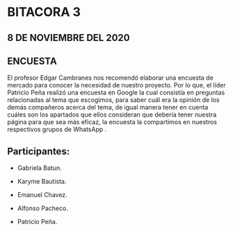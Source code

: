 # BITACORA 3

## 8 DE NOVIEMBRE DEL 2020

## ENCUESTA

El profesor Edgar Cambranes nos recomendó elaborar una encuesta de mercado para conocer la necesidad de nuestro proyecto.
Por lo que, el líder Patricio Peña realizó una encuesta en Google la cual consistía en preguntas relacionadas al tema que escogimos,
para saber cuál era la opinión de los demás compañeros acerca del tema, de igual manera tener en cuenta
cuáles son los apartados que ellos consideran que debería tener nuestra página para que sea más eficaz, la 
encuesta la compartimos en nuestros respectivos grupos de WhatsApp .

## Participantes:

- Gabriela Batun.

- Karyme Bautista.

- Emanuel Chavez.

- Alfonso Pacheco.

- Patricio Peña.



